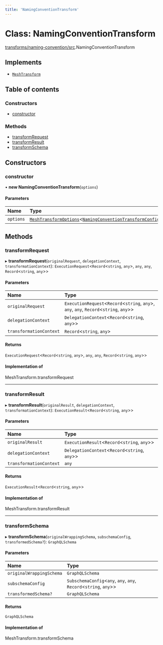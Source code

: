 ```yaml
---
title: 'NamingConventionTransform'
---
```


# Class: NamingConventionTransform

[transforms/naming-convention/src](../modules/transforms_naming_convention_src).NamingConventionTransform

## Implements

- [`MeshTransform`](/docs/api/interfaces/types_src.MeshTransform)

## Table of contents

### Constructors

- [constructor](transforms_naming_convention_src.NamingConventionTransform#constructor)

### Methods

- [transformRequest](transforms_naming_convention_src.NamingConventionTransform#transformrequest)
- [transformResult](transforms_naming_convention_src.NamingConventionTransform#transformresult)
- [transformSchema](transforms_naming_convention_src.NamingConventionTransform#transformschema)

## Constructors

### constructor

• **new NamingConventionTransform**(`options`)

#### Parameters

| Name | Type |
| :------ | :------ |
| `options` | [`MeshTransformOptions`](/docs/api/interfaces/types_src.MeshTransformOptions)<[`NamingConventionTransformConfig`](/docs/api/interfaces/types_src.YamlConfig.NamingConventionTransformConfig)\> |

## Methods

### transformRequest

▸ **transformRequest**(`originalRequest`, `delegationContext`, `transformationContext`): `ExecutionRequest`<`Record`<`string`, `any`\>, `any`, `any`, `Record`<`string`, `any`\>\>

#### Parameters

| Name | Type |
| :------ | :------ |
| `originalRequest` | `ExecutionRequest`<`Record`<`string`, `any`\>, `any`, `any`, `Record`<`string`, `any`\>\> |
| `delegationContext` | `DelegationContext`<`Record`<`string`, `any`\>\> |
| `transformationContext` | `Record`<`string`, `any`\> |

#### Returns

`ExecutionRequest`<`Record`<`string`, `any`\>, `any`, `any`, `Record`<`string`, `any`\>\>

#### Implementation of

MeshTransform.transformRequest

___

### transformResult

▸ **transformResult**(`originalResult`, `delegationContext`, `transformationContext`): `ExecutionResult`<`Record`<`string`, `any`\>\>

#### Parameters

| Name | Type |
| :------ | :------ |
| `originalResult` | `ExecutionResult`<`Record`<`string`, `any`\>\> |
| `delegationContext` | `DelegationContext`<`Record`<`string`, `any`\>\> |
| `transformationContext` | `any` |

#### Returns

`ExecutionResult`<`Record`<`string`, `any`\>\>

#### Implementation of

MeshTransform.transformResult

___

### transformSchema

▸ **transformSchema**(`originalWrappingSchema`, `subschemaConfig`, `transformedSchema?`): `GraphQLSchema`

#### Parameters

| Name | Type |
| :------ | :------ |
| `originalWrappingSchema` | `GraphQLSchema` |
| `subschemaConfig` | `SubschemaConfig`<`any`, `any`, `any`, `Record`<`string`, `any`\>\> |
| `transformedSchema?` | `GraphQLSchema` |

#### Returns

`GraphQLSchema`

#### Implementation of

MeshTransform.transformSchema
